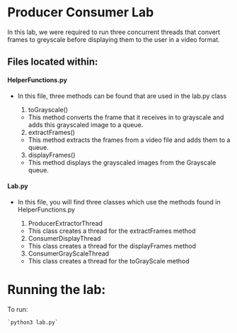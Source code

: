 # Producer Consumer Lab

In this lab, we were required to run three concurrent threads that convert frames to greyscale before displaying them to the user in a video format.

## Files located within:

#### HelperFunctions.py
* In this file, three methods can be found that are used in the lab.py class
    1) toGrayscale()
    - This method converts the frame that it receives in to grayscale and adds this grayscaled image to a queue.

    2) extractFrames()
    - This method extracts the frames from a video file and adds them to a queue. 

    3) displayFrames()
    - This method displays the grayscaled images from the Grayscale queue.

#### Lab.py
* In this file, you will find three classes which use the methods found in HelperFunctions.py
    1) ProducerExtractorThread
    - This class creates a thread for the extractFrames method

    2) ConsumerDisplayThread
    - This class creates a thread for the displayFrames method

    3) ConsumerGrayScaleThread
    - This class creates a thread for the toGrayScale method

# Running the lab:
To run:

    `python3 lab.py`